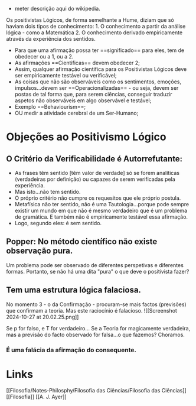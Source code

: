 - meter descrição aqui do wikipedia.

Os positivistas Lógicos, de forma semelhante a Hume, diziam que só haviam dois tipos de conhecimento: 
	1. O conhecimento a partir da análise lógica - como a Matemática
	2. O conhecimento derivado empiricamente através da experiência dos sentidos.

- Para que uma afirmação possa ter ==significado== para eles, tem de obedecer ou a 1, ou a 2.
- As afirmações ==Cientificas== devem obedecer 2;
- Assim, qualquer afirmação cientifica para os Positivistas Lógicos deve ser empiricamente testável ou verificável;
- As coisas que não são observáveis como os sentimentos, emoções, impulsos...devem ser ==Operacionalizadas== - ou seja, devem ser postas de tal forma que, para serem ciências, conseguir traduzir aspetos não observáveis em algo observável e testável;
- Exemplo ==Behaviourism==;
- OU medir a atividade cerebral de um Ser-Humano;

# Objeções ao Positivismo Lógico
## O Critério da Verificabilidade é Autorrefutante:
- As frases têm sentido [têm valor de verdade] só se forem analíticas (verdadeiras por definição) ou capazes de serem verificadas pela experiência.
- Mas isto...não tem sentido.
- O próprio critério não cumpre os requesitos que ele próprio postula. 
- Metafísica não ter sentido, não é uma Tautologia...porque pode sempre existir um mundo em que não é mesmo verdadeiro que é um problema de gramática. E também não é empiricamente testável essa afirmação.
- Logo, segundo eles: é sem sentido.
	
## Popper: No método científico não existe observação pura.
Um problema pode ser observado de diferentes perspetivas e diferentes formas. Portanto, se não há uma dita "pura" o que deve o positivista fazer?


## Tem uma estrutura lógica falaciosa.
No momento 3 - o da Confirmação - procuram-se mais factos (previsões) que confirmam a teoria.
Mas este raciocínio é falacioso.
![[Screenshot 2024-10-27 at 20.02.25.png]]

Se p for falso, e T for verdadeiro...
Se a Teoria for magicamente verdadeira, mas a previsão do facto observado for falsa...o que fazemos?
Choramos.
### É uma falácia da afirmação do consequente.

# Links
[[Filosofia/Notes-Philosphy/Filosofia das Ciências/Filosofia das Ciências]]
[[Filosofia]]
[[A. J. Ayer]]
































